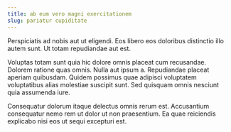 ```yaml
---
title: ab eum vero magni exercitationem
slug: pariatur cupiditate
---
```


Perspiciatis ad nobis aut ut eligendi. Eos libero eos doloribus distinctio illo autem sunt. Ut totam repudiandae aut est.

Voluptas totam sunt quia hic dolore omnis placeat cum recusandae. Dolorem ratione quas omnis. Nulla aut ipsum a. Repudiandae placeat aperiam quibusdam. Quidem possimus quae adipisci voluptatem voluptatibus alias molestiae suscipit sunt. Sed quisquam omnis nesciunt quia assumenda iure.

Consequatur dolorum itaque delectus omnis rerum est. Accusantium consequatur nemo rem ut dolor ut non praesentium. Ea quae reiciendis explicabo nisi eos ut sequi excepturi est.
